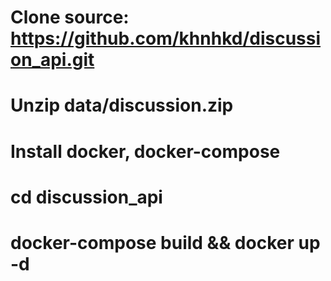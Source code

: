 # Clone source: https://github.com/khnhkd/discussion_api.git
# Unzip data/discussion.zip
# Install docker, docker-compose
# cd discussion_api
# docker-compose build && docker up -d
